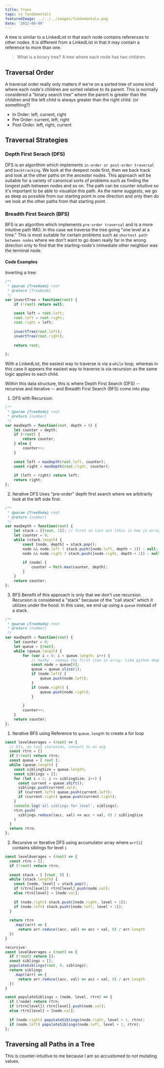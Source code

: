 ```yaml
---
title: Trees
tags: cs fundamentals
featuredImage: ../../../images/fundamentals.png
date: '2022-08-09'
---
```


A tree is similar to a LinkedList in that each node contains references to other nodes. It is different from a LinkedList in that it may contain a reference to more than one.

> What is a binary tree?
> A tree where each node has two children.

## Traversal Order
A traversal order really only matters if we're on a sorted tree of some kind where each node's children are sorted relative to its parent. This is normally considered a "binary search tree" where the parent is greater than the children and the left child is always greater than the right child. (or something?)

- In Order: left, current, right
- Pre Order: current, left, right
- Post Order: left, right, current

## Traversal Strategies

### Depth First Serach (DFS)
DFS is an algorithim which implements `in-order or post-order traversal` and `backtracking`. We look at the deepest node first, then we back track and look at the other paths on the ancestor nodes. This approach will be suitable for a variety of canonical sorts of problems such as finding the longest path between nodes and so on. The path can be counter intuitive so it's important to be able to visualize this path. As the name suggests, we go as deep as possible from our starting point in one direction and only then do we look at the other paths from that starting point.

### Breadth First Search (BFS)
BFS is an algorithm which implements `pre-order traversal` and is a more intuitive path IMO. In this case we traverse the tree going "one level at a time." This is most suitable for certain problems such as `shortest path between nodes` where  we don't want to go down really far in the wrong direction only to find that the starting-node's immediate other neighbor was the terminal node.


#### Code Examples
Inverting a tree:
```javascript
/**
 * @param {TreeNode} root
 * @return {TreeNode}
 */
var invertTree = function(root) {
    if (!root) return null;
    
    const left = root.left;
    root.left = root.right;
    root.right = left;
    
    invertTree(root.left);
    invertTree(root.right);
    
    return root;
     
};
```

With a LinkedList, the easiest way to traverse is via a `while` loop, whereas in this case it appears the easiest way to traverse is via recursion as the same logic applies to each child. 

Within this data structure, this is where Depth First Search (DFS) -- recursive and iterative -- and Breadth First Search (BFS) come into play.

1. DFS with Recursion:
```javascript
/**
 * @param {TreeNode} root
 * @return {number}
 */
var maxDepth = function(root, depth = 0) {
    let counter = depth;
    if (!root) {
        return counter;
    } else {
        counter++;
    }
    
    const left = maxDepth(root.left, counter);
    const right = maxDepth(root.right, counter);
    
    if (left > right) return left;
    return right;
};
```
2. Iterative DFS
Uses "pre-order" depth first search where we arbitrarily look at the left side first. 

```javascript
/**
 * @param {TreeNode} root
 * @return {number}
 */
var maxDepth = function(root) {
    let stack = [[root, 1]]; // first in last out (this is how js arrays work by default)
    let counter = 0;
    while (stack.length) {
        const [node, depth] = stack.pop();
        node && node.left ? stack.push([node.left, depth + 1]) : null;
        node && node.right ? stack.push([node.right, depth + 1]) : null;
        
        if (node) {
            counter = Math.max(counter, depth);
        }
    }
    return counter;
};
```


3. BFS 
Benefit of this approach is only that we don't use recursion. Recursion is considered a "stack" because of the "call stack" which it utilizes under the hood. In this case, we end up using a `queue` instead of a stack.

```javascript
/**
 * @param {TreeNode} root
 * @return {number}
 */
var maxDepth = function(root) {
    let counter = 0;
    let queue = [root];
    while (queue.length) {
        for (var i = 0; i < queue.length; i++) {
            // hacky - remove the first item in array. Like python dequeue.popleft()
            const node = queue[0];
            queue = queue.slice(1);
            if (node.left) {
                queue.push(node.left);
            }
            if (node.right) {
                queue.push(node.right);
            }
            
        }
        counter++;
    }
    return counter;
};
```


1. Iterative BFS using Reference to `queue.length` to create a for loop
```javascript
const levelAverages = (root) => {
  // bfs, on last iteration, convert to an avg
  const rtrn = []
  if (!root) return rtrn;
  const queue = [ root ];
  while (queue.length) {
    const siblingSize = queue.length;
    const siblings = [];
    for (let i = 1; i <= siblingSize; i++) {
      const current = queue.shift(); 
      siblings.push(current.val);
      if (current.left) queue.push(current.left);
      if (current.right) queue.push(current.right);
    }
    console.log('all siblings for level', siblings);
    rtrn.push(
      siblings.reduce((acc, val) => acc + val, 0) / siblingSize
    )
  }
  return rtrn;
};
```

2. Recursive or Iterative DFS using accumulator array where `arr[i]` contains siblings for level `i`
```javascript
const levelAverages = (root) => {
  const rtrn = [];
  if (!root) return rtrn;
  
  const stack = [ [root, 0] ];
  while (stack.length) {
    const [node, level] = stack.pop();
    if (rtrn[level]) rtrn[level].push(node.val);
    else rtrn[level] = [node.val];
    
    if (node.right) stack.push([node.right, level + 1]);
    if (node.left) stack.push([node.left, level + 1]);
  }
  
  return rtrn
    .map((arr) => {
      return arr.reduce((acc, val) => acc + val, 0) / arr.length
  })
}

recursive:
const levelAverages = (root) => {
  if (!root) return [];
  const siblings = [];
  populateSiblings(root, 0, siblings);
  return siblings
    .map((arr) => {
      return arr.reduce((acc, val) => acc + val, 0) / arr.length
  })
}

const populateSiblings = (node, level, rtrn) => {
  if (!node) return rtrn;
  if (rtrn[level]) rtrn[level].push(node.val);
  else rtrn[level] = [node.val];
  
  if (node.right) populateSiblings(node.right, level + 1, rtrn);
  if (node.left) populateSiblings(node.left, level + 1, rtrn);
};
```

## Traversing all Paths in a Tree
This is counter-intuitive to me because I am so accustomed to not mutating values.